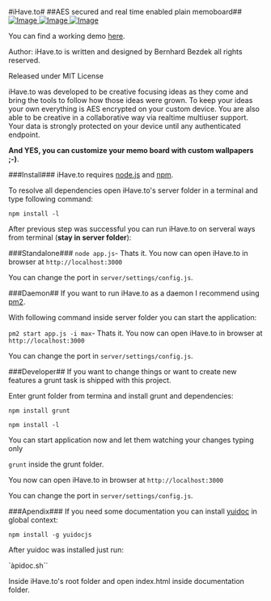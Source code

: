 #iHave.to#
##AES secured and real time enabled plain memoboard##
[ ![Image](http://212.224.109.247/img/preview/desktop/8.png "iHave.to memoboard view") ](http://212.224.109.247)
[ ![Image](http://212.224.109.247/img/preview/desktop/7.png "iHave.to edit view") ](http://212.224.109.247)
[ ![Image](http://212.224.109.247/img/preview/desktop/6.png "iHave.to workspaces view") ](http://212.224.109.247)

You can find a working demo [here](http://212.224.109.247).

Author:
iHave.to is written and designed by Bernhard Bezdek all rights reserved.

Released under MIT License


iHave.to was developed to be creative focusing ideas as they come and bring the tools to follow how those ideas were grown.
To keep your ideas your own everything is AES encrypted on your custom device.
You are also able to be creative in a collaborative way via realtime multiuser support.
Your data is strongly protected on your device until any authenticated endpoint.

**And YES, you can customize your memo board with custom wallpapers ;-)**.

###Install###
iHave.to requires [node.js](http://nodejs.org/ "The node.js environment") and [npm](https://npmjs.org/ "Node Packaged Modules").


To resolve all dependencies open iHave.to's server folder in a terminal and type following command:

``npm install -l``

After previous step was successful you can run iHave.to on serveral ways from terminal (**stay in server folder**):


###Standalone###
``node app.js``- Thats it. You now can open iHave.to in browser at ``http://localhost:3000``

You can change the port in ``server/settings/config.js``.


###Daemon##
If you want to run iHave.to as a daemon I recommend using [pm2](https://npmjs.org/package/pm2 "Modern CLI process manager for Node apps with a builtin load-balancer").

With following command inside server folder you can start the application:

``pm2 start app.js -i max``- Thats it. You now can open iHave.to in browser at ``http://localhost:3000``

You can change the port in ``server/settings/config.js``.
 
###Developer##
If you want to change things or want to create new features a grunt task is shipped with this project.

Enter grunt folder from termina and install grunt and dependencies:

``npm install grunt``

``npm install -l``

You can start application now and let them watching your changes typing only

``grunt`` inside the grunt folder.

You now can open iHave.to in browser at ``http://localhost:3000``

You can change the port in ``server/settings/config.js``.


###Apendix###
If you need some documentation you can install [yuidoc](https://npmjs.org/package/yuidocjs) in global context:

``npm install -g yuidocjs``

After yuidoc was installed just run:

`àpidoc.sh``

Inside iHave.to's root folder and open index.html inside documentation folder.
